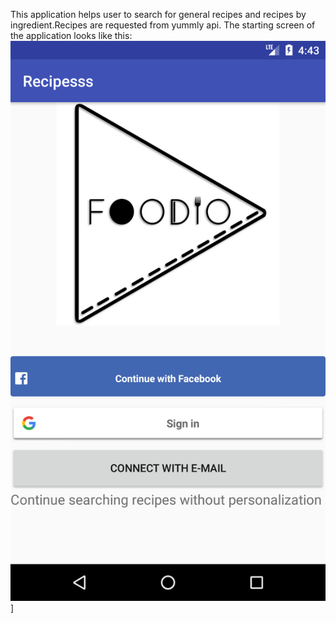 This application helps user to search for general recipes and recipes by ingredient.Recipes are requested from yummly api. 
The starting screen of the application looks like this:
![20](doc/download.png)]
